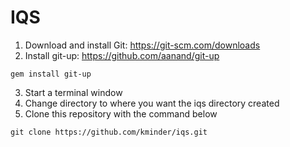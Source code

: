 # IQS
1. Download and install Git: https://git-scm.com/downloads
2. Install git-up: https://github.com/aanand/git-up
```
gem install git-up
```
3. Start a terminal window
4. Change directory to where you want the iqs directory created
5. Clone this repository with the command below
```
git clone https://github.com/kminder/iqs.git
```
